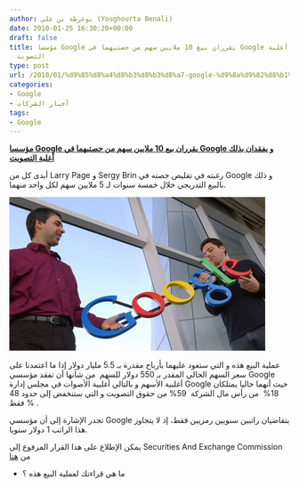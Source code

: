 ```yaml
---
author: يوغرطة بن علي (Youghourta Benali)
date: 2010-01-25 16:30:20+00:00
draft: false
title: مؤسسا Google يقرران بيع 10 ملايين سهم من حصتيهما في Google و يفقدان بذلك أغلبة
  التصويت
type: post
url: /2010/01/%d9%85%d8%a4%d8%b3%d8%b3%d8%a7-google-%d9%8a%d9%82%d8%b1%d8%b1%d8%a7%d9%86-%d8%a8%d9%8a%d8%b9-10-%d9%85%d9%84%d8%a7%d9%8a%d9%86-%d8%b3%d9%87%d9%85-%d9%85%d9%86-%d8%ad%d8%b5%d8%aa%d9%8a%d9%87%d9%85/
categories:
- Google
- أخبار الشركات
tags:
- Google
---
```


[**مؤسسا Google يقرران بيع 10 ملايين سهم من حصتيهما في Google و يفقدان بذلك أغلبة التصويت**](https://www.it-scoop.com/2010/01/%d9%85%d8%a4%d8%b3%d8%b3%d8%a7-google-%d9%8a%d9%82%d8%b1%d8%b1%d8%a7%d9%86-%d8%a8%d9%8a%d8%b9-10-%d9%85%d9%84%d8%a7%d9%8a%d9%86-%d8%b3%d9%87%d9%85-%d9%85%d9%86-%d8%ad%d8%b5%d8%aa%d9%8a%d9%87%d9%85/)


أبدى كل من Larry Page و Sergy Brin رغبته في تقليص حصته في Google و ذلك بالبيع التدريجي خلال خمسة سنوات لـ 5 ملايين سهم لكل واحد منهما.

[![](page_Brin.jpg)
](https://www.it-scoop.com/2010/01/%d9%85%d8%a4%d8%b3%d8%b3%d8%a7-google-%d9%8a%d9%82%d8%b1%d8%b1%d8%a7%d9%86-%d8%a8%d9%8a%d8%b9-10-%d9%85%d9%84%d8%a7%d9%8a%d9%86-%d8%b3%d9%87%d9%85-%d9%85%d9%86-%d8%ad%d8%b5%d8%aa%d9%8a%d9%87%d9%85/)

عملية البيع هذه و التي ستعود عليهما بأرباح مقدرة بـ 5.5 مليار دولار إذا ما اعتمدنا على سعر السهم الحالي المقدر بـ 550 دولار للسهم  من شأنها أن تفقد مؤسسي Google أغلبية الأسهم و بالتالي أغلبية الأصوات في مجلس إدارة Google حيث أنهما حاليا يمتلكان  18%  من رأس مال الشركة  59% من حقوق التصويت و التي ستنخفض إلى حدود 48 % فقط .

تجدر الإشارة إلى أن مؤسسي Google يتقاضيان راتبين سنويين رمزيين فقط، إذ لا يتجاوز هذا الراتب 1 دولار سنويا.

يمكن الإطلاع على هذا القرار المرفوع إلى Securities And Exchange Commission من [هنا](http://www.sec.gov/Archives/edgar/data/1288776/000119312510011019/d8k.htm)

- ما هي قراءتك لعملية البيع هذه ؟
